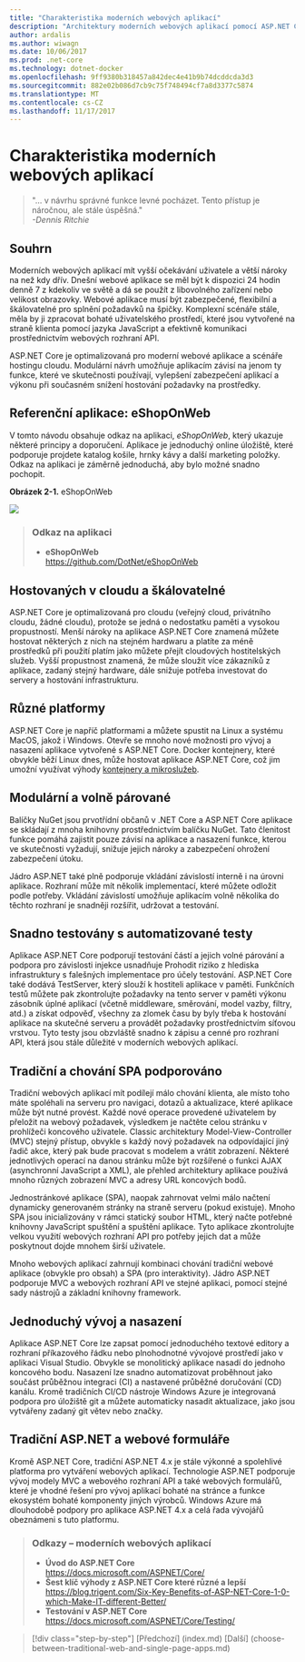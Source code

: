 ```yaml
---
title: "Charakteristika moderních webových aplikací"
description: "Architektury moderních webových aplikací pomocí ASP.NET Core a Azure | charakteristika moderních webových aplikací"
author: ardalis
ms.author: wiwagn
ms.date: 10/06/2017
ms.prod: .net-core
ms.technology: dotnet-docker
ms.openlocfilehash: 9ff9380b318457a842dec4e41b9b74dcddcda3d3
ms.sourcegitcommit: 882e02b086d7cb9c75f748494cf7a8d3377c5874
ms.translationtype: MT
ms.contentlocale: cs-CZ
ms.lasthandoff: 11/17/2017
---
```

# <a name="characteristics-of-modern-web-applications"></a>Charakteristika moderních webových aplikací

> "… v návrhu správné funkce levné pocházet. Tento přístup je náročnou, ale stále úspěšná."  
> _\-Dennis Ritchie_

## <a name="summary"></a>Souhrn

Moderních webových aplikací mít vyšší očekávání uživatele a větší nároky na než kdy dřív. Dnešní webové aplikace se měl být k dispozici 24 hodin denně 7 z kdekoliv ve světě a dá se použít z libovolného zařízení nebo velikost obrazovky. Webové aplikace musí být zabezpečené, flexibilní a škálovatelné pro splnění požadavků na špičky. Komplexní scénáře stále, měla by ji zpracovat bohaté uživatelského prostředí, které jsou vytvořené na straně klienta pomocí jazyka JavaScript a efektivně komunikaci prostřednictvím webových rozhraní API.

ASP.NET Core je optimalizovaná pro moderní webové aplikace a scénáře hostingu cloudu. Modulární návrh umožňuje aplikacím závisí na jenom ty funkce, které ve skutečnosti používají, vylepšení zabezpečení aplikací a výkonu při současném snížení hostování požadavky na prostředky.

## <a name="reference-application-eshoponweb"></a>Referenční aplikace: eShopOnWeb

V tomto návodu obsahuje odkaz na aplikaci, *eShopOnWeb*, který ukazuje některé principy a doporučení. Aplikace je jednoduchý online úložiště, které podporuje projdete katalog košile, hrnky kávy a další marketing položky. Odkaz na aplikaci je záměrně jednoduchá, aby bylo možné snadno pochopit.

**Obrázek 2-1.** eShopOnWeb

![](./media/image2-1.png)

> ### <a name="reference-application"></a>Odkaz na aplikaci
> - **eShopOnWeb**  
> <https://github.com/DotNet/eShopOnWeb>

## <a name="cloud-hosted-and-scalable"></a>Hostovaných v cloudu a škálovatelné

ASP.NET Core je optimalizovaná pro cloudu (veřejný cloud, privátního cloudu, žádné cloudu), protože se jedná o nedostatku paměti a vysokou propustností. Menší nároky na aplikace ASP.NET Core znamená můžete hostovat některých z nich na stejném hardwaru a platíte za méně prostředků při použití platím jako můžete přejít cloudových hostitelských služeb. Vyšší propustnost znamená, že může sloužit více zákazníků z aplikace, zadaný stejný hardware, dále snižuje potřeba investovat do servery a hostování infrastrukturu.

## <a name="cross-platform"></a>Různé platformy

ASP.NET Core je napříč platformami a můžete spustit na Linux a systému MacOS, jakož i Windows. Otevře se mnoho nové možnosti pro vývoj a nasazení aplikace vytvořené s ASP.NET Core. Docker kontejnery, které obvykle běží Linux dnes, může hostovat aplikace ASP.NET Core, což jim umožní využívat výhody [kontejnery a mikroslužeb](../microservices-architecture).

## <a name="modular-and-loosely-coupled"></a>Modulární a volně párované

Balíčky NuGet jsou prvotřídní občanů v .NET Core a ASP.NET Core aplikace se skládají z mnoha knihovny prostřednictvím balíčku NuGet. Tato členitost funkce pomáhá zajistit pouze závisí na aplikace a nasazení funkce, kterou ve skutečnosti vyžadují, snižuje jejich nároky a zabezpečení ohrožení zabezpečení útoku.

Jádro ASP.NET také plně podporuje vkládání závislostí interně i na úrovni aplikace. Rozhraní může mít několik implementací, které můžete odložit podle potřeby. Vkládání závislostí umožňuje aplikacím volně několika do těchto rozhraní je snadněji rozšířit, udržovat a testování.

## <a name="easily-tested-with-automated-tests"></a>Snadno testovány s automatizované testy

Aplikace ASP.NET Core podporují testování částí a jejich volné párování a podpora pro závislosti injekce usnadňuje Prohodit riziko z hlediska infrastruktury s falešných implementace pro účely testování. ASP.NET Core také dodává TestServer, který slouží k hostiteli aplikace v paměti. Funkčních testů můžete pak zkontrolujte požadavky na tento server v paměti výkonu zásobník úplné aplikací (včetně middleware, směrování, model vazby, filtry, atd.) a získat odpověď, všechny za zlomek času by byly třeba k hostování aplikace na skutečné serveru a provádět požadavky prostřednictvím síťovou vrstvou. Tyto testy jsou obzvláště snadno k zápisu a cenné pro rozhraní API, která jsou stále důležité v moderních webových aplikací.

## <a name="traditional-and-spa-behaviors-supported"></a>Tradiční a chování SPA podporováno

Tradiční webových aplikací mít podílejí málo chování klienta, ale místo toho máte spoléhali na serveru pro navigaci, dotazů a aktualizace, které aplikace může být nutné provést. Každé nové operace provedené uživatelem by přeložit na webový požadavek, výsledkem je načtěte celou stránku v prohlížeči koncového uživatele. Classic architektury Model-View-Controller (MVC) stejný přístup, obvykle s každý nový požadavek na odpovídající jiný řadič akce, který pak bude pracovat s modelem a vrátit zobrazení. Některé jednotlivých operací na danou stránku může být rozšířené o funkci AJAX (asynchronní JavaScript a XML), ale přehled architektury aplikace používá mnoho různých zobrazení MVC a adresy URL koncových bodů.

Jednostránkové aplikace (SPA), naopak zahrnovat velmi málo načtení dynamicky generovaném stránky na straně serveru (pokud existuje). Mnoho SPA jsou inicializovány v rámci statický soubor HTML, který načte potřebné knihovny JavaScript spuštění a spuštění aplikace. Tyto aplikace zkontrolujte velkou využití webových rozhraní API pro potřeby jejich dat a může poskytnout dojde mnohem širší uživatele.

Mnoho webových aplikací zahrnují kombinaci chování tradiční webové aplikace (obvykle pro obsah) a SPA (pro interaktivity). Jádro ASP.NET podporuje MVC a webových rozhraní API ve stejné aplikaci, pomocí stejné sady nástrojů a základní knihovny framework.

## <a name="simple-development-and-deployment"></a>Jednoduchý vývoj a nasazení

Aplikace ASP.NET Core lze zapsat pomocí jednoduchého textové editory a rozhraní příkazového řádku nebo plnohodnotné vývojové prostředí jako v aplikaci Visual Studio. Obvykle se monolitický aplikace nasadí do jednoho koncového bodu. Nasazení lze snadno automatizovat proběhnout jako součást průběžnou integraci (CI) a nastavené průběžné doručování (CD) kanálu. Kromě tradičních CI/CD nástroje Windows Azure je integrovaná podpora pro úložiště git a můžete automaticky nasadit aktualizace, jako jsou vytvářeny zadaný git větev nebo značky.

## <a name="traditional-aspnet-and-web-forms"></a>Tradiční ASP.NET a webové formuláře

Kromě ASP.NET Core, tradiční ASP.NET 4.x je stále výkonné a spolehlivé platforma pro vytváření webových aplikací. Technologie ASP.NET podporuje vývoj modely MVC a webového rozhraní API a také webových formulářů, které je vhodné řešení pro vývoj aplikací bohaté na stránce a funkce ekosystém bohaté komponenty jiných výrobců. Windows Azure má dlouhodobě podpory pro aplikace ASP.NET 4.x a celá řada vývojářů obeznámeni s tuto platformu.

> ### <a name="references--modern-web-applications"></a>Odkazy – moderních webových aplikací
> - **Úvod do ASP.NET Core**  
> <https://docs.microsoft.com/ASPNET/Core/>
> - **Šest klíč výhody z ASP.NET Core které různé a lepší**  
> <https://blog.trigent.com/Six-Key-Benefits-of-ASP-NET-Core-1-0-which-Make-IT-different-Better/>
> - **Testování v ASP.NET Core**  
> <https://docs.microsoft.com/ASPNET/Core/Testing/>

>[!div class="step-by-step"]
[Předchozí] (index.md) [Další] (choose-between-traditional-web-and-single-page-apps.md)
